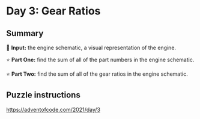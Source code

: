 # Day 3: Gear Ratios

## Summary

📃 **Input:** the engine schematic, a visual representation of the engine.

⭐ **Part One:** find the sum of all of the part numbers in the engine schematic.

⭐ **Part Two:** find the sum of all of the gear ratios in the engine schematic.

## Puzzle instructions
https://adventofcode.com/2021/day/3
